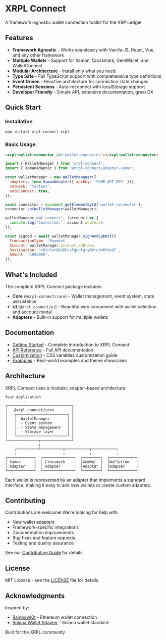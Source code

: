 # XRPL Connect

A framework-agnostic wallet connection toolkit for the XRP Ledger

## Features

- **Framework Agnostic** - Works seamlessly with Vanilla JS, React, Vue, and any other framework
- **Multiple Wallets** - Support for Xaman, Crossmark, GemWallet, and WalletConnect
- **Modular Architecture** - Install only what you need
- **Type Safe** - Full TypeScript support with comprehensive type definitions
- **Event Driven** - Reactive architecture for connection state changes
- **Persistent Sessions** - Auto-reconnect with localStorage support
- **Developer Friendly** - Simple API, extensive documentation, great DX

## Quick Start

### Installation

```bash
npm install xrpl-connect xrpl
```

### Basic Usage

```html
<xrpl-wallet-connector id="wallet-connector"></xrpl-wallet-connector>
```

```javascript
import { WalletManager } from 'xrpl-connect';
import { XamanAdapter } from '@xrpl-connect/adapter-xaman';

const walletManager = new WalletManager({
  adapters: [new XamanAdapter({ apiKey: 'YOUR_API_KEY' })],
  network: 'testnet',
  autoConnect: true,
});

const connector = document.getElementById('wallet-connector');
connector.setWalletManager(walletManager);

walletManager.on('connect', (account) => {
  console.log('Connected:', account.address);
});

const signed = await walletManager.signAndSubmit({
  TransactionType: 'Payment',
  Account: walletManager.account.address,
  Destination: 'rN7n7otQDd6FczFgLdlqtyMVrn3HMfXoQT',
  Amount: '1000000',
});
```

## What's Included

The complete XRPL Connect package includes:

- **Core** (`@xrpl-connect/core`) - Wallet management, event system, state persistence
- **UI** (`@xrpl-connect/ui`) - Beautiful web component with wallet selection and account modal
- **Adapters** - Built-in support for multiple wallets

## Documentation

- [Getting Started](/guide/getting-started) - Complete introduction to XRPL Connect
- [API Reference](/guide/api-reference) - Full API documentation
- [Customization](/guide/customization) - CSS variables customization guide
- [Examples](/guide/examples) - Real-world examples and theme showcases

## Architecture

XRPL Connect uses a modular, adapter-based architecture:

```
Your Application
        ↓
┌─────────────────────────────┐
│   @xrpl-connect/core        │
│   ┌───────────────────────┐ │
│   │  WalletManager        │ │
│   │  - Event system       │ │
│   │  - State management   │ │
│   │  - Storage layer      │ │
│   └───────────────────────┘ │
└──────────────┬──────────────┘
               ↓
    ┌──────────┴──────────┬───────────┬───────────┐
    ↓                     ↓           ↓           ↓
┌────────────┐  ┌──────────────┐  ┌────────┐  ┌────────────┐
│ Xaman      │  │ Crossmark    │  │GemWal  │  │WalletCon   │
│ Adapter    │  │ Adapter      │  │Adapter │  │Adapter     │
└────────────┘  └──────────────┘  └────────┘  └────────────┘
```

Each wallet is represented by an adapter that implements a standard interface, making it easy to add new wallets or create custom adapters.

## Contributing

Contributions are welcome! We're looking for help with:

- New wallet adapters
- Framework-specific integrations
- Documentation improvements
- Bug fixes and feature requests
- Testing and quality assurance

See our [Contributing Guide](https://github.com/XRPL-Commons/xrpl-connect/blob/main/CONTRIBUTING.md) for details.

## License

MIT License - see the [LICENSE](https://github.com/XRPL-Commons/xrpl-connect/blob/main/LICENSE) file for details.

## Acknowledgments

Inspired by:
- [RainbowKit](https://www.rainbowkit.com/) - Ethereum wallet connection
- [Solana Wallet Adapter](https://github.com/solana-labs/wallet-adapter) - Solana wallet standard

Built for the XRPL community
